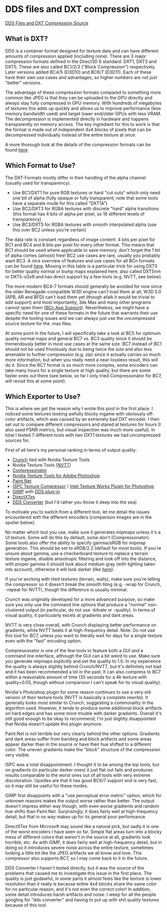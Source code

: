 # DDS files and DXT compression

[DDS Files and DXT Compression Source](https://w3dhub.com/forum/topic/417101-dds-files-and-dxt-compression/)

## What is DXT?

DDS is a container format designed for texture data and can have different amounts of compression applied (including
none). There are 3 major compression formats defined in the Direct3D 6 standard: DXT1, DXT3 and DXT5. These are also
called BC1/2/3 ("Block Compression") respectively. Later versions added BC4/5 (D3D10) and BC6/7 (D3D11). Each of these
have their own use cases and advantages, so higher numbers are not just "better" versions.

The advantage of these compression formats compared to something more common like JPEG is that they can be uploaded to
the GPU directly and always stay fully compressed in GPU memory. With hundreds of megabytes of textures this adds up
quickly and allows us to improve performance (less memory bandwidth used) and target lower end/older GPUs with less
VRAM. The decompression is implemented directly in hardware and happens transparently on memory access. The key
ingredient for this to work is that the format is made out of independent 4x4 blocks of pixels that can be decompressed
individually instead of the entire texture at once.

A more thorough look at the details of the compression formats can be found [here](http://www.reedbeta.com/blog/understanding-bcn-texture-compression-formats/)

## Which Format to Use?

The DXT-Formats mostly differ in their handling of the alpha channel (usually used for transparency).

- Use BC1/DXT1 for pure RGB textures or hard "cut outs" which only need one bit of alpha (fully opaque or fully
  transparent; note that some tools have a separate mode for this called "DXT1A")
- Use BC2/DXT3 for RGBA textures with discrete "hard" alpha transitions (this format has 4 bits of alpha per pixel, so
  16 different levels of transparency)
- Use BC3/DXT5 for RGBA textures with smooth interpolated alpha (use this over BC2 unless you're certain)

The data rate is constant regardless of image content: 4 bits per pixel for BC1 and BC4 and 8 bits per pixel for every
other format. This means that BC1 should be used where applicable to save memory, don't forget the 1 bit of alpha comes
(almost) free! BC2 use cases are rare, usually you probably want BC3. A nice overview of features and use cases for all
BCn formats can be found [here](https://www.reedbeta.com/blog/understanding-bcn-texture-compression-formats/#comparison-table).
Missing in this table is a particular trick for using DXT5 for better quality normal or bump maps explained here, also
called DXT5nm or DXT5-xGxR and has direct support by a few tools (e.g. NVTT, see below).

The more modern BC4-7 formats should generally be avoided for now since the older Renegade-compatible W3D engine can't
load them at all, W3D 5.0 (APB, AR and BFD) can't load them yet (though afaik it would be trivial to add support) and
most importantly, 3ds Max and many other programs cannot open them ([BCn App Support](https://github.com/GameTechDev/Intel-Texture-Works-Plugin/wiki/BCn-App-Support)).
Nevertheless, we might have a specific need for one of these formats in the future that warrants their use despite the
tooling issues and we can always just use the uncompressed source texture for the .max files.

At some point in the future, I will specifically take a look at BC5 for optimum quality normal maps and general BC7 vs.
BC3 quality since it should be tremendously better in most use cases at the same size. BC7 instead of BC1 should not be
used frivolously due to being twice the size and also less amenable to further compression (e.g. zip) since it actually
carries so much more information, but when you really need a near-lossless result, this will do it. Since the BC7 format
is so much more complex, some encoders can take many hours for a single texture at high quality, but there are some
faster ones out there (see below, so far I only tried Compressonator for BC7, will revisit this at some point).

## Which Exporter to Use?

This is where we get the reason why I wrote this post in the first place. I noticed some textures looking awfully blocky
ingame with obviously off-color artifacts, which was caused by an extremely bad DXT encoder. I then set out to compare
different compressors and stared at textures for hours (I also used PSNR metrics, but visual inspection was much more
useful). In total I tested 7 different tools with two DXT1 textures we had uncompressed sources for.

First of all here's my personal ranking in terms of output quality:

- [Crunch](https://github.com/Unity-Technologies/crunch/tree/unity/bin) tied with Nvidia Texture Tools
- Nvidia Texture Tools ([NVTT](https://github.com/castano/nvidia-texture-tools))
- [Compressonator](https://github.com/castano/nvidia-texture-tools)
- [Nvidia Texture Tools for Adobe Photoshop](https://developer.nvidia.com/nvidia-texture-tools-adobe-photoshop)
- [Paint.Net](https://www.getpaint.net/)
- [ISPC Texture Compressor](https://github.com/GameTechDev/ISPCTextureCompressor) / [Intel Texture Works Plugin for Photoshop](https://github.com/GameTechDev/Intel-Texture-Works-Plugin)
- [GIMP](https://www.gimp.org/) with [DDS plug-in](https://code.google.com/archive/p/gimp-dds/downloads)
- [DirectXTex](https://github.com/Microsoft/DirectXTex)
- [DDS Converter](http://www.ddsconverter.com/) (but I'd rather you throw it deep into the sea)

To motivate you to switch from a different tool, let me detail the issues encountered with the different encoders
(comparison images are in the spoiler below).

No matter which tool you use, make sure it generates mipmaps unless it's a UI texture. Some will do this by default,
some don't (Compressonator). Some tools also offer the ability to specify gamma/sRGB for mipmap generation. This should
be set to sRGB/2.2 (default for most tools). If you're unsure about gamma, use a checkerboard texture to replace a
terrain texture ingame, disable anisotropic filtering and look off into the distance, with proper gamma it should look
about medium gray (with lighting taken into account), otherwise it will look darker (like [here](https://paroj.github.io/gltut/Texturing/Tut16%20Mipmaps%20and%20Linearity.html)).

If you're working with tiled textures (terrain, walls), make sure you're telling the compressor so it doesn't break the
smooth tiling (e.g. -wrap for Crunch, -repeat for NVTT), though the difference is usually minimal.

Crunch was originally developed for a more advanced purpose, so make sure you only use the command line options that
produce a "normal" non-clustered output (in particular, do not use -bitrate or -quality). In terms of visual quality, it
particularly excels at gradients and dark areas.

NVTT is very close overall, with Crunch displaying better performance on gradients, while NVTT beats it at
high-frequency detail. Note: Do not use this tool for BC7, unless you want to literally wait for days for a single
texture even with the "fast" encoding option.

Compressonator is one of the few tools to feature both a GUI and a command line interface, although the GUI can a bit
weird to use. Make sure you generate mipmaps explicitly and set the quality to 1.0. In my experience the quality is
always slightly behind Crunch/NVTT, but it's definitely not bad and it has been recommended a lot in the past. It can
also compress to BC7 within a reasonable amount of time (35 seconds for a 4k texture with quality=0.05, though without
comparison I can't speak for its visual quality).

Nvidia's Photoshop plugin for some reason continues to use a very old version of their texture tools (NVTT is basically
a complete rewrite). It generally looks most similar to Crunch, suggesting a commonality in the algorithm used. However,
it tends to produce some additional block artifacts on hard edges and has some more trouble with darker gradients.
Overall it's still good enough to be okay to recommend, I'm just slightly disappointed that Nvidia doesn't update this
plugin anymore.

Paint.Net is not terrible but very clearly behind the other options. Gradients and dark areas suffer from banding and
block artifacts and some areas appear darker than in the source or have their hue shifted to a different color. The
uneven gradients make the "block" structure of the compression very visible.

ISPC was a total disappointment. I thought it to be among the top tools, but on gradients (in particular darker ones) it
just flat out fails and produces results comparable to the worst ones out of all tools with very extreme discoloration.
Upsides are that it has good BC6/7 support and is very fast, so it may still be useful for these modes.

GIMP first disappoints with a "use perceptual error metric" option, which for unknown reasons makes the output worse
rather than better. The output doesn't impress either way though, with even worse gradients and random hue shifts than
Paint.Net. Surprisingly, it does fairly well at high-frequency detail, but that in no way makes up for its general poor performance.

DirectXTex from Microsoft may sound like a natural pick, but sadly it is one of the worst encoders I have seen so far.
Simple flat areas turn into a blocky mess of different colors that weren't in the source at all, gradients look
horrible, etc. As with GIMP, it does fairly well at high-frequency detail, but in doing so it introduces severe noise
across the entire texture, sometimes looking a little bit like the JPEG artifacts we all know and love. This compressor
also supports BC7, so I may come back to it in the future.

DDS Converter I haven't tested directly, but it was the source of the problems that caused me to investigate this issue
in the first place. The quality is just godawful, in some parts it almost feels like the texture is lower resolution
than it really is because entire 4x4 blocks share the same color for no particular reason, and it's not even the correct
color! In addition, some detail introduces harsh artifacts and noise. I weep for all the people googling for "dds
converter" and having to put up with shit quality textures because of this tool.
